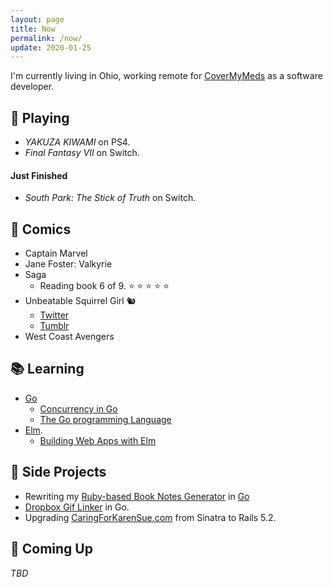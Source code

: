```yaml
---
layout: page
title: Now
permalink: /now/
update: 2020-01-25
---
```


I'm currently living in Ohio, working remote for [CoverMyMeds](http://covermymeds.com) as a software developer.

## :space_invader: Playing

* _YAKUZA KIWAMI_ on PS4.
* _Final Fantasy VII_ on Switch.

#### Just Finished

* _South Park: The Stick of Truth_ on Switch.

## :book: Comics

* Captain Marvel
* Jane Foster: Valkyrie
* Saga
  + Reading book 6 of 9. :star: :star: :star: :star: :star:
* Unbeatable Squirrel Girl 🐿️ 
  + [Twitter](https://twitter.com/unbeatablesg)
  + [Tumblr](https://unbeatablesquirrelgirl.tumblr.com/)
* West Coast Avengers

## :books: Learning

* [Go](https://golang.org/)
   * [Concurrency in Go](https://www.oreilly.com/library/view/concurrency-in-go/9781491941294/)
   * [The Go programming Language](http://www.gopl.io/)
* [Elm](http://elm-lang.org).
   * [Building Web Apps with Elm](https://github.com/trueheart78/book-notes/blob/master/building-web-apps-with-elm-course/README.md)

## :wrench: Side Projects

* Rewriting my [Ruby-based Book Notes Generator](https://github.com/trueheart78/book-notes-generator) in [Go](https://github.com/trueheart78/book-notes-go)
* [Dropbox Gif Linker](https://github.com/trueheart78/dropbox-gif-linker) in Go.
* Upgrading [CaringForKarenSue.com](http://www.caringforkarensue.com) from Sinatra to Rails 5.2.

## :calendar: Coming Up

_TBD_
